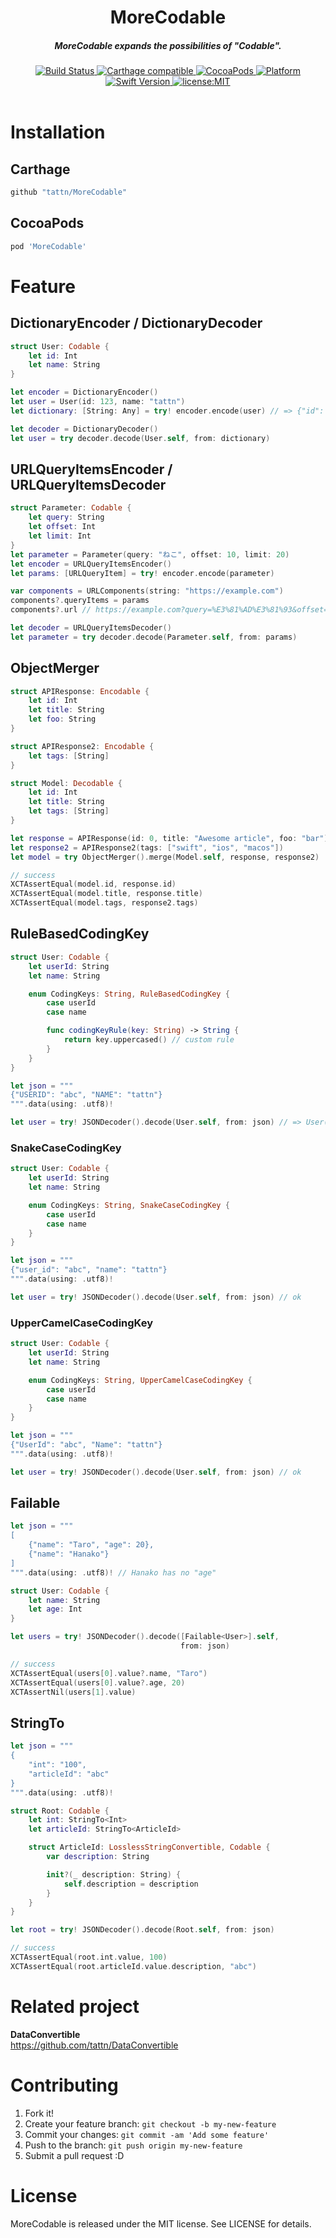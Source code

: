 <h1 align="center">MoreCodable</h1>

<h5 align="center">MoreCodable expands the possibilities of "Codable".</h5>

<div align="center">
  <a href="https://travis-ci.org/tattn/MoreCodable">
    <img src="https://travis-ci.org/tattn/MoreCodable.svg?branch=master" alt="Build Status" />
  </a>
  <a href="https://github.com/Carthage/Carthage">
    <img src="https://img.shields.io/badge/Carthage-compatible-4BC51D.svg?style=flat" alt="Carthage compatible" />
  </a>
  <a href="http://cocoapods.org/pods/MoreCodable">
    <img src="https://img.shields.io/cocoapods/v/MoreCodable.svg" alt="CocoaPods" />
  </a>
  <a href="http://cocoapods.org/pods/MoreCodable">
    <img src="https://img.shields.io/cocoapods/p/MoreCodable.svg" alt="Platform" />
  </a>
  <a href="https://developer.apple.com/swift">
    <img src="https://img.shields.io/badge/Swift-4-F16D39.svg" alt="Swift Version" />
  </a>
  <a href="./LICENSE">
    <img src="https://img.shields.io/badge/license-MIT-green.svg?style=flat-square" alt="license:MIT" />
  </a>
</div>

<br />


# Installation

## Carthage

```ruby
github "tattn/MoreCodable"
```

## CocoaPods

```ruby
pod 'MoreCodable'
```

# Feature

## DictionaryEncoder / DictionaryDecoder

```swift
struct User: Codable {
    let id: Int
    let name: String
}

let encoder = DictionaryEncoder()
let user = User(id: 123, name: "tattn")
let dictionary: [String: Any] = try! encoder.encode(user) // => {"id": 123, "name": "tattn"}
```

```swift
let decoder = DictionaryDecoder()
let user = try decoder.decode(User.self, from: dictionary)
```

## URLQueryItemsEncoder / URLQueryItemsDecoder

```swift
struct Parameter: Codable {
    let query: String
    let offset: Int
    let limit: Int
}
let parameter = Parameter(query: "ねこ", offset: 10, limit: 20)
let encoder = URLQueryItemsEncoder()
let params: [URLQueryItem] = try! encoder.encode(parameter)

var components = URLComponents(string: "https://example.com")
components?.queryItems = params
components?.url // https://example.com?query=%E3%81%AD%E3%81%93&offset=10&limit=20
```

```swift
let decoder = URLQueryItemsDecoder()
let parameter = try decoder.decode(Parameter.self, from: params)
```

## ObjectMerger

```swift
struct APIResponse: Encodable {
    let id: Int
    let title: String
    let foo: String
}

struct APIResponse2: Encodable {
    let tags: [String]
}

struct Model: Decodable {
    let id: Int
    let title: String
    let tags: [String]
}

let response = APIResponse(id: 0, title: "Awesome article", foo: "bar")
let response2 = APIResponse2(tags: ["swift", "ios", "macos"])
let model = try ObjectMerger().merge(Model.self, response, response2)

// success
XCTAssertEqual(model.id, response.id)
XCTAssertEqual(model.title, response.title)
XCTAssertEqual(model.tags, response2.tags)
```

## RuleBasedCodingKey

```swift
struct User: Codable {
    let userId: String
    let name: String

    enum CodingKeys: String, RuleBasedCodingKey {
        case userId
        case name

        func codingKeyRule(key: String) -> String {
            return key.uppercased() // custom rule
        }
    }
}

let json = """
{"USERID": "abc", "NAME": "tattn"}
""".data(using: .utf8)!

let user = try! JSONDecoder().decode(User.self, from: json) // => User(userId: "abc", name: "tattn")
```

### SnakeCaseCodingKey

```swift
struct User: Codable {
    let userId: String
    let name: String

    enum CodingKeys: String, SnakeCaseCodingKey {
        case userId
        case name
    }
}

let json = """
{"user_id": "abc", "name": "tattn"}
""".data(using: .utf8)!

let user = try! JSONDecoder().decode(User.self, from: json) // ok
```

### UpperCamelCaseCodingKey

```swift
struct User: Codable {
    let userId: String
    let name: String

    enum CodingKeys: String, UpperCamelCaseCodingKey {
        case userId
        case name
    }
}

let json = """
{"UserId": "abc", "Name": "tattn"}
""".data(using: .utf8)!

let user = try! JSONDecoder().decode(User.self, from: json) // ok
```

## Failable<Wrapped>

```swift
let json = """
[
    {"name": "Taro", "age": 20},
    {"name": "Hanako"}
]
""".data(using: .utf8)! // Hanako has no "age"

struct User: Codable {
    let name: String
    let age: Int
}

let users = try! JSONDecoder().decode([Failable<User>].self,
                                      from: json)

// success
XCTAssertEqual(users[0].value?.name, "Taro")
XCTAssertEqual(users[0].value?.age, 20)
XCTAssertNil(users[1].value)
```

## StringTo<T>

```swift
let json = """
{
    "int": "100",
    "articleId": "abc"
}
""".data(using: .utf8)!

struct Root: Codable {
    let int: StringTo<Int>
    let articleId: StringTo<ArticleId>

    struct ArticleId: LosslessStringConvertible, Codable {
        var description: String

        init?(_ description: String) {
            self.description = description
        }
    }
}

let root = try! JSONDecoder().decode(Root.self, from: json)

// success
XCTAssertEqual(root.int.value, 100)
XCTAssertEqual(root.articleId.value.description, "abc")
```

# Related project

**DataConvertible**  
https://github.com/tattn/DataConvertible

# Contributing

1. Fork it!
2. Create your feature branch: `git checkout -b my-new-feature`
3. Commit your changes: `git commit -am 'Add some feature'`
4. Push to the branch: `git push origin my-new-feature`
5. Submit a pull request :D

# License

MoreCodable is released under the MIT license. See LICENSE for details.
